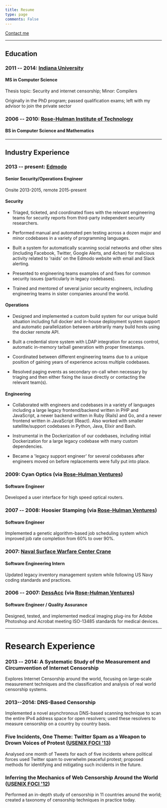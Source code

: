```yaml
---
title: Resume
type: page
comments: False
---
```


[Contact me](mailto:resume@jverkamp.com)

---
## Education

### 2011 -- 2014: [Indiana University](https://cs.indiana.edu/)

#### MS in Computer Science

Thesis topic: Security and internet censorship; Minor: Compilers

Originally in the PhD program; passed qualification exams; left with my advisor to join the private sector

### 2006 -- 2010: [Rose-Hulman Institute of Technology](https://www.rose-hulman.edu/)

#### BS in Computer Science and Mathematics

---

## Industry Experience

### 2013 -- present: [Edmodo](https://edmodo.com/)

#### Senior Security/Operations Engineer

Onsite 2013-2015, remote 2015-present

#### Security

* Triaged, ticketed, and coordinated fixes with the relevant engineering teams for security reports from third-party independent security researchers. 

* Performed manual and automated pen testing across a dozen major and minor codebases in a variety of programming languages. 

* Built a system for automatically scanning social networks and other sites (including Facebook, Twitter, Google Alerts, and 4chan) for malicious activity related to 'raids' on the Edmodo website with email and Slack alerting.

* Presented to engineering teams examples of and fixes for common security issues (particularly in legacy codebases).

* Trained and mentored of several junior security engineers, including engineering teams in sister companies around the world. 

#### Operations

* Designed and implemented a custom build system for our unique build situation including full docker and in-house deployment system support and automatic parallelization between arbitrarily many build hosts using the docker remote API. 

* Built a credential store system with LDAP integration for access control, automatic in-memory tarball generation with proper timestamps.

* Coordinated between different engineering teams due to a unique position of gaining years of experience across multiple codebases. 

* Resolved paging events as secondary on-call when necessary by triaging and then either fixing the issue directly or contacting the relevant team(s).

#### Engineering

* Collaborated with engineers and codebases in a variety of languages including a large legacy frontend/backend written in PHP and JavaScript, a newer backend written in  Ruby (Rails) and Go, and a newer frontend written in JavaScript (React). Also worked with smaller satellite/support codebases in Python, Java, Elixir and Bash. 

* Instrumental in the Dockerization of our codebases, including initial Dockerization for a large legacy codebase with many custom dependencies. 

* Became a 'legacy support engineer' for several codebases after engineers moved on before replacements were fully put into place. 

### 2009: Cyan Optics (via [Rose-Hulman Ventures](https://www.rhventures.org/))

#### Software Engineer

Developed a user interface for high speed optical routers.

### 2007 -- 2008: Hoosier Stamping (via [Rose-Hulman Ventures](https://www.rhventures.org/))

#### Software Engineer

Implemented a genetic algorithm-based job scheduling system which improved job rate completion from 60% to over 90%.

### 2007: [Naval Surface Warfare Center Crane](https://www.navsea.navy.mil/Home/Warfare-Centers/NSWC-Crane/)

#### Software Engineering Intern

Updated legacy inventory management system while following US Navy coding standards and practices.

### 2006 -- 2007: [DessAcc](https://www.desacc.com/) (via [Rose-Hulman Ventures](https://www.rhventures.org/))

#### Software Engineer / Quality Assurance

Designed, tested, and implemented medical imaging plug-ins for Adobe Photoshop and Acrobat meeting ISO-13485 standards for medical devices.

---

# Research Experience

### 2013 -- 2014:  A Systematic Study of the Measurement and Circumvention of Internet Censorship

Explores Internet Censorship around the world, focusing on large-scale measurement techniques and the classification and analysis of real world censorship systems.

### 2013--2014: DNS-Based Censorship

Implemented a novel asynchronous DNS-based scanning technique to scan the entire IPv4 address space for open resolvers; used these resolvers to measure censorship on a country by country basis.

### Five Incidents, One Theme: Twitter Spam as a Weapon to Drown Voices of Protest ([USENIX FOCI '13](https://www.usenix.org/conference/foci13))

Analysed one month of Tweets for each of five incidents where political forces used Twitter spam to overwhelm peaceful protest; proposed methods for identifying and mitigating such incidents in the future.

### Inferring the Mechanics of Web Censorship Around the World ([USENIX FOCI '12](https://www.usenix.org/conference/foci12))

Performed an in-depth study of censorship in 11 countries around the world; created a taxonomy of censorship techniques in practice today.
